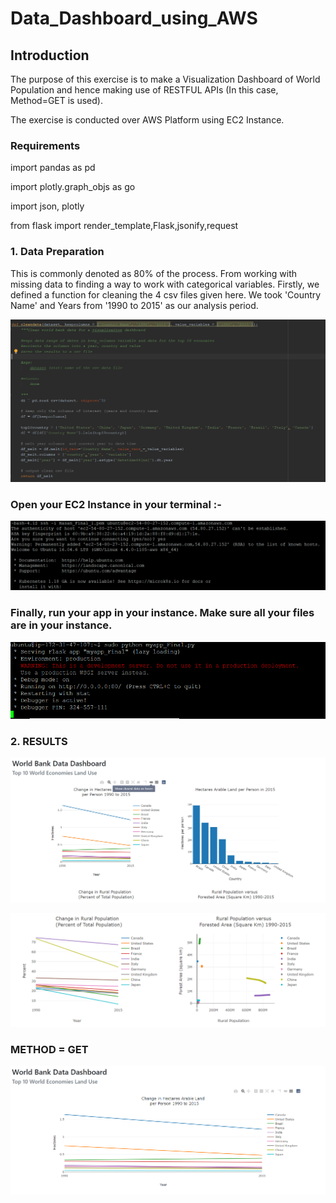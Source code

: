 # Data_Dashboard_using_AWS

## Introduction
The purpose of this exercise is to make a Visualization Dashboard of World Population and hence making use of RESTFUL APIs (In this case, Method=GET is used). 

The exercise is conducted over AWS Platform using EC2 Instance.

### Requirements
import pandas as pd

import plotly.graph_objs as go

import json, plotly

from flask import render_template,Flask,jsonify,request

### 1. Data Preparation
This is commonly denoted as 80% of the process. From working with missing data to finding a way to work with categorical variables. Firstly, we defined a function for cleaning the 4 csv files given here. We took 'Country Name' and Years from '1990 to 2015' as our analysis period.

![](https://github.com/Hasan557/Data_Dashboard/blob/master/Screenshots/Clean_files.png)

### Open your EC2 Instance in your terminal :-

![](https://github.com/Hasan557/Data_Dashboard/blob/master/Screenshots/AWS_Instance.png)

### Finally, run your app in your instance. Make sure all your files are in your instance.

![](https://github.com/Hasan557/Data_Dashboard/blob/master/Screenshots/run_app.png)


### 2. RESULTS

![World_Population](https://github.com/Hasan557/Data_Dashboard/blob/master/Screenshots/Ouput1.png)

![](https://github.com/Hasan557/Data_Dashboard/blob/master/Screenshots/part2.png)

### METHOD = GET

![](https://github.com/Hasan557/Data_Dashboard/blob/master/Screenshots/part3.png)
